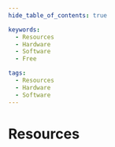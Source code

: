 ```yaml
---
hide_table_of_contents: true

keywords:
  - Resources
  - Hardware
  - Software
  - Free

tags:
  - Resources
  - Hardware
  - Software
---
```


# Resources
